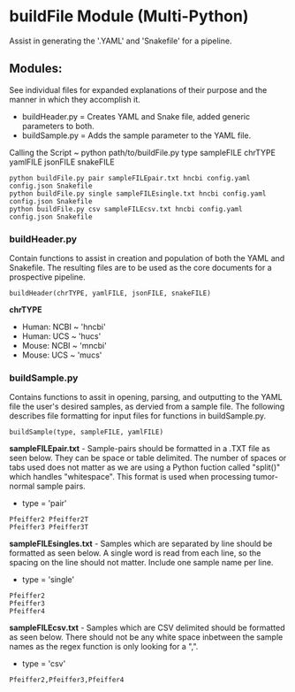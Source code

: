 # buildFile Module (Multi-Python)
Assist in generating the '.YAML' and 'Snakefile' for a pipeline. 

## Modules:
See individual files for expanded explanations of their purpose and the manner in which they accomplish it.
* buildHeader.py = Creates YAML and Snake file, added generic parameters to both.
* buildSample.py = Adds the sample parameter to the YAML file. 

Calling the Script ~ python path/to/buildFile.py type sampleFILE chrTYPE yamlFILE jsonFILE snakeFILE
```
python buildFile.py pair sampleFILEpair.txt hncbi config.yaml config.json Snakefile
python buildFile.py single sampleFILEsingle.txt hncbi config.yaml config.json Snakefile
python buildFile.py csv sampleFILEcsv.txt hncbi config.yaml config.json Snakefile
```    

### buildHeader.py
Contain functions to assist in creation and population of both the YAML and Snakefile. The resulting
files are to be used as the core documents for a prospective pipeline. 
```
buildHeader(chrTYPE, yamlFILE, jsonFILE, snakeFILE)
```
**chrTYPE**
 * Human: NCBI ~ 'hncbi'
 * Human: UCS ~ 'hucs'
 * Mouse: NCBI ~ 'mncbi'
 * Mouse: UCS ~ 'mucs'

### buildSample.py
Contains functions to assit in opening, parsing, and outputting to the YAML file the user's desired
samples, as dervied from a sample file. The following describes file formatting for input files for 
functions in buildSample.py.
```
buildSample(type, sampleFILE, yamlFILE)
```

**sampleFILEpair.txt** - Sample-pairs should be formatted in a .TXT file as seen below. They can be space or table delimited. 
The number of spaces or tabs used does not matter as we are using a Python fuction called "split()" which handles "whitespace".
This format is used when processing tumor-normal sample pairs.
 * type = 'pair'
```
Pfeiffer2 Pfeiffer2T
Pfeiffer3 Pfeiffer3T
```

**sampleFILEsingles.txt** - Samples which are separated by line should be formatted as seen below. A single word is read 
from each line, so the spacing on the line should not matter. Include one sample name per line.
 * type = 'single'
```
Pfeiffer2
Pfeiffer3
Pfeiffer4
```
    
**sampleFILEcsv.txt** - Samples which are CSV delimited should be formatted as seen below. There should not be any white 
space inbetween the sample names as the regex function is only looking for a ",".
 * type = 'csv'
```
Pfeiffer2,Pfeiffer3,Pfeiffer4
```

